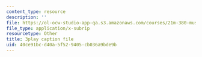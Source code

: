 ```yaml
---
content_type: resource
description: ''
file: https://ol-ocw-studio-app-qa.s3.amazonaws.com/courses/21m-380-music-and-technology-live-electronics-performance-practices-spring-2011/40ce91bcd40a5f529405cb036a9bde9b_hlXjQ4qtaYU.vtt
file_type: application/x-subrip
resourcetype: Other
title: 3play caption file
uid: 40ce91bc-d40a-5f52-9405-cb036a9bde9b
---
```

